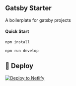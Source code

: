 ## Gatsby Starter

A boilerplate  for gatsby projects

#### Quick Start

`npm install`

`npm run develop`

## 💫 Deploy

[![Deploy to Netlify](https://www.netlify.com/img/deploy/button.svg)](https://app.netlify.com/start/deploy?repository=https://github.com/tjgore/gatsby-starter)
